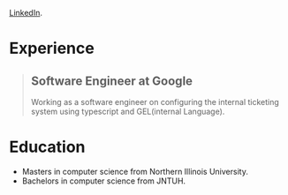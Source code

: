 [LinkedIn](./https://www.linkedin.com/in/sravan-varala).


# Experience

> ## Software Engineer at Google
>  Working as a software engineer on configuring the internal ticketing system using typescript and GEL(internal Language).
>

# Education

* Masters in computer science from Northern Illinois University.
* Bachelors in computer science from JNTUH.
